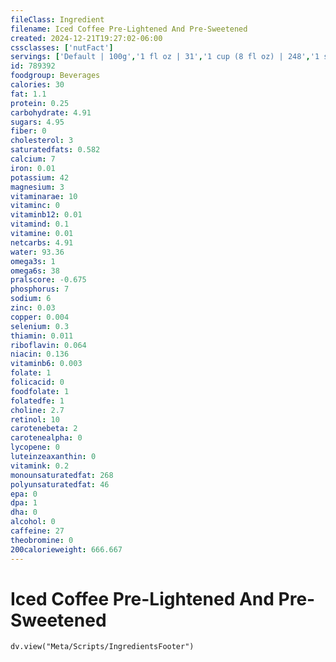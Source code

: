 ```yaml
---
fileClass: Ingredient
filename: Iced Coffee Pre-Lightened And Pre-Sweetened
created: 2024-12-21T19:27:02-06:00
cssclasses: ['nutFact']
servings: ['Default | 100g','1 fl oz | 31','1 cup (8 fl oz) | 248','1 small | 372','1 medium | 496','1 large | 620']
id: 789392
foodgroup: Beverages
calories: 30
fat: 1.1
protein: 0.25
carbohydrate: 4.91
sugars: 4.95
fiber: 0
cholesterol: 3
saturatedfats: 0.582
calcium: 7
iron: 0.01
potassium: 42
magnesium: 3
vitaminarae: 10
vitaminc: 0
vitaminb12: 0.01
vitamind: 0.1
vitamine: 0.01
netcarbs: 4.91
water: 93.36
omega3s: 1
omega6s: 38
pralscore: -0.675
phosphorus: 7
sodium: 6
zinc: 0.03
copper: 0.004
selenium: 0.3
thiamin: 0.011
riboflavin: 0.064
niacin: 0.136
vitaminb6: 0.003
folate: 1
folicacid: 0
foodfolate: 1
folatedfe: 1
choline: 2.7
retinol: 10
carotenebeta: 2
carotenealpha: 0
lycopene: 0
luteinzeaxanthin: 0
vitamink: 0.2
monounsaturatedfat: 268
polyunsaturatedfat: 46
epa: 0
dpa: 1
dha: 0
alcohol: 0
caffeine: 27
theobromine: 0
200calorieweight: 666.667
---
```


# Iced Coffee Pre-Lightened And Pre-Sweetened

```dataviewjs
dv.view("Meta/Scripts/IngredientsFooter")
```